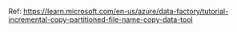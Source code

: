 Ref: https://learn.microsoft.com/en-us/azure/data-factory/tutorial-incremental-copy-partitioned-file-name-copy-data-tool

